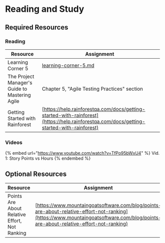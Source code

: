 # Reading and Study

## Required Resources

### Reading

| Resource                                       | Assignment                                                                                                                               |
| ---------------------------------------------- | ---------------------------------------------------------------------------------------------------------------------------------------- |
| Learning Corner 5                              | [learning-corner-5.md](learning-corner-5.md "mention")                                                                                   |
| The Project Manager's Guide to Mastering Agile | Chapter 5, "Agile Testing Practices" section                                                                                             |
| Getting Started with Rainforest                | [https://help.rainforestqa.com/docs/getting-started-with-rainforest](https://help.rainforestqa.com/docs/getting-started-with-rainforest) |

### Videos

{% embed url="https://www.youtube.com/watch?v=TfPo95bWxU4" %}
Vid. 1: Story Points vs Hours
{% endembed %}

## Optional Resources

| Resource                                      | Assignment                                                                                                                                                                       |
| --------------------------------------------- | -------------------------------------------------------------------------------------------------------------------------------------------------------------------------------- |
| Points Are About Relative Effort, Not Ranking | [https://www.mountaingoatsoftware.com/blog/points-are-about-relative-effort-not-ranking](https://www.mountaingoatsoftware.com/blog/points-are-about-relative-effort-not-ranking) |
